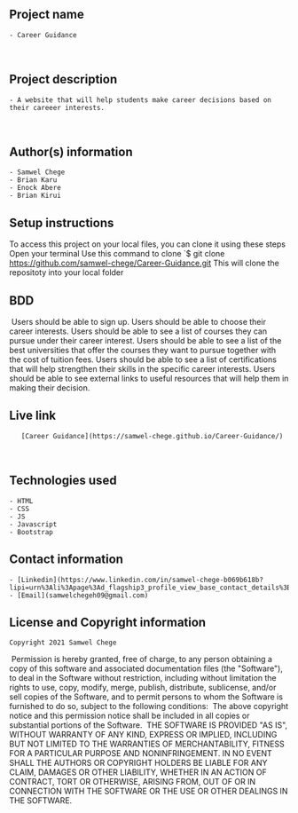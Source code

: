 ## Project name
    - Career Guidance
​
## Project description
    - A website that will help students make career decisions based on their careeer interests. 
  
​
## Author(s) information
    - Samwel Chege
    - Brian Karu
    - Enock Abere
    - Brian Kirui
  
## Setup instructions
   To access this project on your local files, you can clone it using these steps
   Open your terminal
   Use this command to clone `$ git clone
   https://github.com/samwel-chege/Career-Guidance.git
   This will clone the repositoty into your local folder 
​
## BDD
    
​   Users should be able to sign up.
   Users should be able to choose their career interests. 
   Users should be able to see  a list of courses they can pursue under their career interest. 
   Users should be able to see a  list of  the best universities that offer the courses they want to pursue together with the cost of tuition fees.
   Users should be able to see a list of certifications that will help strengthen their skills in the specific career interests. 
   Users should be able to see external links to  useful resources that will help them in making their decision. 

    
  
## Live link
       [Career Guidance](https://samwel-chege.github.io/Career-Guidance/)
​
## Technologies used
    - HTML
    - CSS
    - JS
    - Javascript
    - Bootstrap
  
## Contact information
    - [Linkedin](https://www.linkedin.com/in/samwel-chege-b069b618b?lipi=urn%3Ali%3Apage%3Ad_flagship3_profile_view_base_contact_details%3B7fqY2RrWTXau9R%2FB2Uw4Bg%3D%3D)
    - [Email](samwelchegeh09@gmail.com)
    
## License and Copyright information
    Copyright 2021 Samwel Chege
​
    Permission is hereby granted, free of charge, to any person obtaining a copy of this software and associated documentation files (the "Software"), to deal in the Software without restriction, including without limitation the rights to use, copy, modify, merge, publish, distribute, sublicense, and/or sell copies of the Software, and to permit persons to whom the Software is furnished to do so, subject to the following conditions:
​
    The above copyright notice and this permission notice shall be included in all copies or substantial portions of the Software.
​
    THE SOFTWARE IS PROVIDED "AS IS", WITHOUT WARRANTY OF ANY KIND, EXPRESS OR IMPLIED, INCLUDING BUT NOT LIMITED TO THE WARRANTIES OF MERCHANTABILITY, FITNESS FOR A PARTICULAR PURPOSE AND NONINFRINGEMENT. IN NO EVENT SHALL THE AUTHORS OR COPYRIGHT HOLDERS BE LIABLE FOR ANY CLAIM, DAMAGES OR OTHER LIABILITY, WHETHER IN AN ACTION OF CONTRACT, TORT OR OTHERWISE, ARISING FROM, OUT OF OR IN CONNECTION WITH THE SOFTWARE OR THE USE OR OTHER DEALINGS IN THE SOFTWARE.